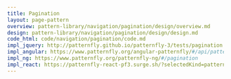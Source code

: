 ```yaml
---
title: Pagination
layout: page-pattern
overview: pattern-library/navigation/pagination/design/overview.md
design: pattern-library/navigation/pagination/design/design.md
code_html: code/navigation/pagination/code.md
impl_jquery: http://patternfly.github.io/patternfly-3/tests/pagination.html
impl_angular: https://www.patternfly.org/angular-patternfly/#/api/patternfly.pagination.component:pfPagination
impl_ng: https://www.patternfly.org/patternfly-ng/#/pagination
impl_react: https://patternfly-react-pf3.surge.sh/?selectedKind=patternfly-react%2FWidgets%2FPagination&selectedStory=Pagination%20row
---
```

